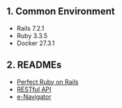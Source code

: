 ## 1. Common Environment

- Rails 7.2.1
- Ruby 3.3.5
- Docker 27.3.1

## 2. READMEs

- [Perfect Ruby on Rails](./perfect-ruby-on-rails/README.md)
- [RESTful API](./restful-api/README.md)
- [e-Navigator](./e-navigator/README.md)
